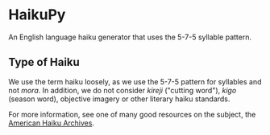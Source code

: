 HaikuPy
=======

An English language haiku generator that uses the 5-7-5 syllable pattern.

Type of Haiku
-------------

We use the term haiku loosely, as we use the 5-7-5 pattern for syllables and not *mora*. In addition, we do not consider *kireji* ("cutting word"), *kigo* (season word), objective imagery or other literary haiku standards.

For more information, see one of many good resources on the subject, the [American Haiku Archives](http://www.americanhaikuarchives.org/faq.html).
